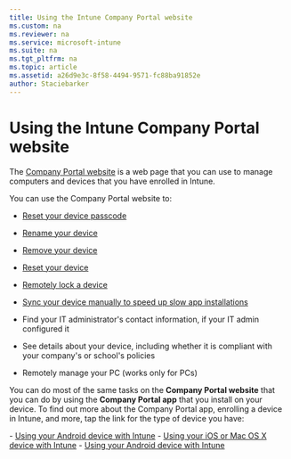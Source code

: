 ```yaml
---
title: Using the Intune Company Portal website
ms.custom: na
ms.reviewer: na
ms.service: microsoft-intune
ms.suite: na
ms.tgt_pltfrm: na
ms.topic: article
ms.assetid: a26d9e3c-8f58-4494-9571-fc88ba91852e
author: Staciebarker
---
```

# Using the Intune Company Portal website
The [Company Portal website](http://portal.manage.microsoft.com) is a web page that you can use to manage computers and devices that you have enrolled in Intune.

You can use the Company Portal website  to:

-   [Reset your device passcode](reset-your-passcode-cpwebsite.md)

-   [Rename your device](rename-your-device-cpwebsite.md)

-   [Remove your device](remove-your-device-cpwebsite.md)

-   [Reset your device](reset-your-device-cpwebsite.md)

-   [Remotely lock a device](remote-lock-your-device-cpwebsite.md)

-	[Sync your device manually to speed up slow app installations](sync-your-device-manually-cpwebsite.md)

-   Find your IT administrator's contact information, if your IT admin configured it

-   See details about your device, including whether it is compliant with your company's or school's policies

-   Remotely manage your PC (works only for PCs)

You can do most of the same tasks on the **Company Portal website** that you can do by using the **Company Portal app** that you install on your device. To find out more about the Company Portal app, enrolling a device in Intune, and more, tap the link for the type of device you have:

- [Using your Android device with Intune](using-your-android-device-with-intune.md)
- [Using your iOS or Mac OS X device with Intune](using-your-ios-or-mac-os-x-device-with-intune.md)
- [Using your Android device with Intune](using-your-windows-device-with-intune.md)
